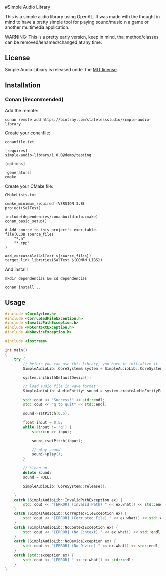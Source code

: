 #Simple Audio Library

This is a simple audio library using OpenAL. It was made with the thought in mind to have a pretty simple tool
for playing sound/music in a game or another multimedia application.

WARNING: This is a pretty early version, keep in mind, that method/classes can be removed/renamed/changed at any time.

## License

Simple Audio Library is released under the [MIT license](http://opensource.org/licenses/MIT).

## Installation

### Conan (Recommended)

Add the remote:

`conan remote add https://bintray.com/statelessstudio/simple-audio-library`

Create your conanfile:

`conanfile.txt`
```
[requires]
simple-audio-library/1.0.0@demo/testing

[options]

[generators]
cmake
```

Create your CMake file:

`CMakeLists.txt`
```
cmake_minimum_required (VERSION 3.8)
project(SalTest)

include(dependencies/conanbuildinfo.cmake)
conan_basic_setup()

# Add source to this project's executable.
file(GLOB source_files
    "*.h"
    "*.cpp"
)

add_executable(SalTest ${source_files})
target_link_libraries(SalTest ${CONAN_LIBS})
```

And install!

`mkdir dependencies && cd dependencies`

`conan install ..`

## Usage

```cpp
#include <CoreSystem.h>
#include <CorruptedFileException.h>
#include <InvalidPathException.h>
#include <NoContextException.h>
#include <NoDeviceException.h>

#include <iostream>

int main()
{
    try {
        // before you can use this library, you have to initialize it
        SimpleAudioLib::CoreSystem& system = SimpleAudioLib::CoreSystem::getInstance();

        system.initWithDefaultDevice();

        // load audio file in wave format
        SimpleAudioLib::AudioEntity* sound = system.createAudioEntityFromFile("../resources/test.wav");

        std::cout << "Success!" << std::endl;
        std::cout << "q to quit" << std::endl;

        sound->setPitch(0.5);

        float input = 0.5;
        while (input != 'q') {
            std::cin >> input;

            sound->setPitch(input);
            
            // play sound
            sound->play();
        }

        // clean up
        delete sound;
        sound = NULL;

        SimpleAudioLib::CoreSystem::release();

    }
    catch (SimpleAudioLib::InvalidPathException ex) {
        std::cout << "[ERROR] (Invalid Path) " << ex.what() << std::endl;
    }
    catch (SimpleAudioLib::CorruptedFileException ex) {
        std::cout << "[ERROR] (Corrupted File) " << ex.what() << std::endl;
    }
    catch (SimpleAudioLib::NoContextException ex) {
        std::cout << "[ERROR] (No Context) " << ex.what() << std::endl;
    }
    catch (SimpleAudioLib::NoDeviceException ex) {
        std::cout << "[ERROR] (No Device) " << ex.what() << std::endl;
    }
    catch (std::exception ex) {
        std::cout << "[ERROR] " << ex.what() << std::endl;
    }
}
```
